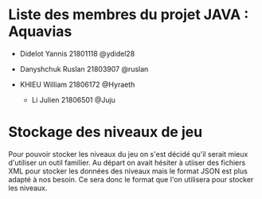 # Liste des membres du projet JAVA : Aquavias

- Didelot Yannis 21801118 @ydidel28

- Danyshchuk Ruslan 21803907 @ruslan

- KHIEU William 21806172 @Hyraeth

    - Li Julien 21806501 @Juju

# Stockage des niveaux de jeu

Pour pouvoir stocker les niveaux du jeu on s'est décidé qu'il serait mieux d'utiliser un outil familier.
Au départ on avait hésiter à utiiser des fichiers XML pour stocker les données des niveaux mais le format JSON est plus adapté à nos besoin. Ce sera donc le format que l'on utilisera pour stocker les niveaux.
